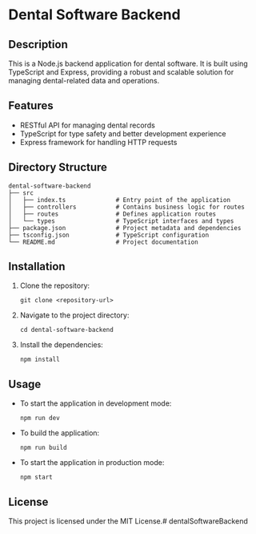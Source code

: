 # Dental Software Backend

## Description
This is a Node.js backend application for dental software. It is built using TypeScript and Express, providing a robust and scalable solution for managing dental-related data and operations.

## Features
- RESTful API for managing dental records
- TypeScript for type safety and better development experience
- Express framework for handling HTTP requests

## Directory Structure
```
dental-software-backend
├── src
│   ├── index.ts              # Entry point of the application
│   ├── controllers           # Contains business logic for routes
│   ├── routes                # Defines application routes
│   └── types                 # TypeScript interfaces and types
├── package.json              # Project metadata and dependencies
├── tsconfig.json             # TypeScript configuration
└── README.md                 # Project documentation
```

## Installation
1. Clone the repository:
   ```
   git clone <repository-url>
   ```
2. Navigate to the project directory:
   ```
   cd dental-software-backend
   ```
3. Install the dependencies:
   ```
   npm install
   ```

## Usage
- To start the application in development mode:
  ```
  npm run dev
  ```
- To build the application:
  ```
  npm run build
  ```
- To start the application in production mode:
  ```
  npm start
  ```

## License
This project is licensed under the MIT License.# dentalSoftwareBackend
